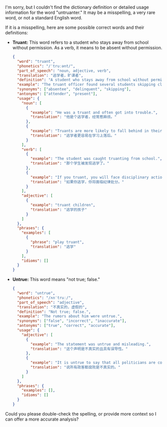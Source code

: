 I'm sorry, but I couldn't find the dictionary definition or detailed usage information for the word "untruanter." It may be a misspelling, a very rare word, or not a standard English word.

If it is a misspelling, here are some possible correct words and their definitions:

*   **Truant:** This word refers to a student who stays away from school without permission. As a verb, it means to be absent without permission.

    ```json
    {
      "word": "truant",
      "phonetics": "/ˈtruːənt/",
      "part_of_speech": "noun, adjective, verb",
      "translation": "逃学者，旷课者",
      "definition": "A student who stays away from school without permission; to be absent without permission.",
      "example": "The truant officer found several students skipping class.",
      "synonyms": ["absentee", "delinquent", "skipping"],
      "antonyms": ["attender", "present"],
      "usage": {
        "noun": [
          {
            "example": "He was a truant and often got into trouble.",
            "translation": "他是个逃学者，经常惹麻烦。"
          },
          {
            "example": "Truants are more likely to fall behind in their studies.",
            "translation": "逃学者更容易在学习上落后。"
          }
        ],
        "verb": [
          {
            "example": "The student was caught truanting from school.",
            "translation": "那个学生被发现逃学了。"
          },
          {
            "example": "If you truant, you will face disciplinary action.",
            "translation": "如果你逃学，你将面临纪律处分。"
          }
        ],
        "adjective": [
          {
            "example": "truant children",
            "translation": "逃学的孩子"
          }
        ]
      },
      "phrases": {
        "examples": [
          {
            "phrase": "play truant",
            "translation": "逃学"
          }
        ],
        "idioms": []
      }
    }
    ```

*   **Untrue:** This word means "not true; false."

    ```json
    {
      "word": "untrue",
      "phonetics": "/ʌnˈtruː/",
      "part_of_speech": "adjective",
      "translation": "不真实的，虚假的",
      "definition": "Not true; false.",
      "example": "The rumors about him were untrue.",
      "synonyms": ["false", "incorrect", "inaccurate"],
      "antonyms": ["true", "correct", "accurate"],
      "usage": {
        "adjective": [
          {
            "example": "The statement was untrue and misleading.",
            "translation": "这个声明是不真实的且具有误导性。"
          },
          {
            "example": "It is untrue to say that all politicians are corrupt.",
            "translation": "说所有政客都腐败是不真实的。"
          }
        ]
      },
      "phrases": {
        "examples": [],
        "idioms": []
      }
    }
    ```

Could you please double-check the spelling, or provide more context so I can offer a more accurate analysis?
 